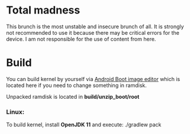 # Total madness
This brunch is the most unstable and insecure brunch of all. It is strongly not recommended to use it because there may be critical errors for the device. I am not responsible for the use of content from here.



# Build

You can build kernel by yourself via [Android Boot image editor](https://github.com/cfig/Android_boot_image_editor) which is located here if you need to change something in ramdisk.

Unpacked ramdisk is located in **build/unzip_boot/root**

### Linux:

To build kernel, install **OpenJDK 11** and execute:
    ./gradlew pack
